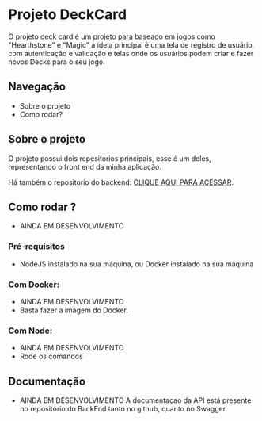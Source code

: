 # Projeto DeckCard
O projeto deck card é um projeto para baseado em jogos como "Hearthstone" e "Magic" a ideia principal é uma tela de registro de usuário, com autenticação e validação e telas onde os usuários podem criar e fazer novos Decks para o seu jogo.

## Navegação
- Sobre o projeto
- Como rodar?

## Sobre o projeto
O projeto possui dois repesitórios principais, esse é um deles, representando o front end da minha aplicação.


Há também o repositorio do backend: [CLIQUE AQUI PARA ACESSAR](https://github.com/jeffsdac/card-game-back-end).


## Como rodar ?
- AINDA EM DESENVOLVIMENTO

### Pré-requisitos
- NodeJS instalado na sua máquina, ou Docker instalado na sua máquina

### Com Docker:
- AINDA EM DESENVOLVIMENTO
- Basta fazer a imagem do Docker.

### Com Node:
- AINDA EM DESENVOLVIMENTO
- Rode os comandos





## Documentação
- AINDA EM DESENVOLVIMENTO
A documentaçao da API está presente no repositório do BackEnd tanto no github, quanto no Swagger.
